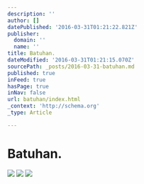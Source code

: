 ```yaml
---
description: ''
author: []
datePublished: '2016-03-31T01:21:22.821Z'
publisher:
  domain: ''
  name: ''
title: Batuhan.
dateModified: '2016-03-31T01:21:15.070Z'
sourcePath: _posts/2016-03-31-batuhan.md
published: true
inFeed: true
hasPage: true
inNav: false
url: batuhan/index.html
_context: 'http://schema.org'
_type: Article

---
```

# Batuhan.
![](https://the-grid-user-content.s3-us-west-2.amazonaws.com/f9f1139b-1be5-4113-9ebe-65322688806a.png)
![](https://the-grid-user-content.s3-us-west-2.amazonaws.com/03ba5e17-8fc9-4577-a3db-cb0b2221cdf2.png)
![](https://the-grid-user-content.s3-us-west-2.amazonaws.com/2f45ef58-158b-4954-addb-ae21566ee4f3.png)